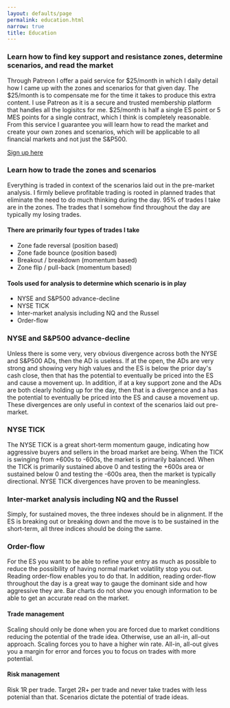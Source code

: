 ```yaml
---
layout: defaults/page
permalink: education.html
narrow: true
title: Education
---
```


### Learn how to find key support and resistance zones, determine scenarios, and read the market

Through Patreon I offer a paid service for $25/month in which I daily detail how I came up with the zones and scenarios for that given day. The $25/month is to compensate me for the time it takes to produce this extra content. I use Patreon as it is a secure and trusted membership platform that handles all the logisitcs for me. $25/month is half a single ES point or 5 MES points for a single contract, which I think is completely reasonable. From this service I guarantee you will learn how to read the market and create your own zones and scenarios, which will be applicable to all financial markets and not just the S&P500.

[Sign up here](https://www.patreon.com/contextturtle)

### Learn how to trade the zones and scenarios

Everything is traded in context of the scenarios laid out in the pre-market analysis. I firmly believe profitable trading is rooted in planned trades that eliminate the need to do much thinking during the day. 95% of trades I take are in the zones. The trades that I somehow find throughout the day are typically my losing trades.

#### There are primarily four types of trades I take
- Zone fade reversal (position based)
- Zone fade bounce (position based)
- Breakout / breakdown (momentum based)
- Zone flip / pull-back (momentum based)

#### Tools used for analysis to determine which scenario is in play
- NYSE and S&P500 advance-decline 
- NYSE TICK 
- Inter-market analysis including NQ and the Russel 
- Order-flow

### NYSE and S&P500 advance-decline 

Unless there is some very, very obvious divergence across both the NYSE and S&P500 ADs, then the AD is useless. If at the open, the ADs are very strong and showing very high values and the ES is below the prior day's cash close, then that has the potential to eventually be priced into the ES and cause a movement up. In addition, if at a key support zone and the ADs are both clearly holding up for the day, then that is a divergence and a has the potential to eventually be priced into the ES and cause a movement up.  These divergences are only useful in context of the scenarios laid out pre-market.

### NYSE TICK

The NYSE TICK is a great short-term momentum gauge, indicating how aggressive buyers and sellers in the broad market are being. When the TICK is swinging from +600s to -600s, the market is primarily balanced. When the TICK is primarily sustained above 0 and testing the +600s area or sustained below 0 and testing the -600s area, then the market is typically directional. NYSE TICK divergences have proven to be meaningless.

### Inter-market analysis including NQ and the Russel 

Simply, for sustained moves, the three indexes should be in alignment. If the ES is breaking out or breaking down and the move is to be sustained in the short-term, all three indices should be doing the same.

### Order-flow

For the ES you want to be able to refine your entry as much as possible to reduce the possibility of having normal market volatility stop you out. Reading order-flow enables you to do that. In addition, reading order-flow throughout the day is a great way to gauge the dominant side and how aggressive they are. Bar charts do not show you enough information to be able to get an accurate read on the market.

#### Trade management

Scaling should only be done when you are forced due to market conditions reducing the potential of the trade idea. Otherwise, use an all-in, all-out approach. Scaling forces you to have a higher win rate. All-in, all-out gives you a margin for error and forces you to focus on trades with more potential.

#### Risk management

Risk 1R per trade. Target 2R+ per trade and never take trades with less potenial than that. Scenarios dictate the potential of trade ideas.